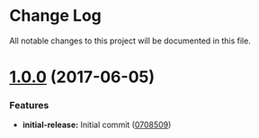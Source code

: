 # Change Log

All notable changes to this project will be documented in this file.

<a name="1.0.0"></a>
# [1.0.0](https://github.com/josephferris/messages) (2017-06-05)


### Features

* **initial-release:**  Initial commit ([0708509](https://github.com/josephferris/messages/commit/0708509))
